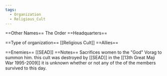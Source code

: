 ```yaml
---
tags:
  - Organization
  - Religious_Cult
---
```

==Other Names==
The Order
==Headquarters==

==Type of organization==
[[Religious Cult]]
==Allies==

==Enemies==
[[SEAD]]
==Notes==
Sacrifices women to the "God" Vorag to summon him.
this cult was destroyed by [[SEAD]] in the [[13th Great Maji War 1995-2009]]
it is unknown whether or not any of the of the members survived to this day.